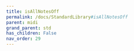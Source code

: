 ```yaml
---
title: isAllNotesOff
permalink: /docs/StandardLibrary#isAllNotesOff
parent: midi
grand_parent: std
has_children: False
nav_order: 29
---
```

